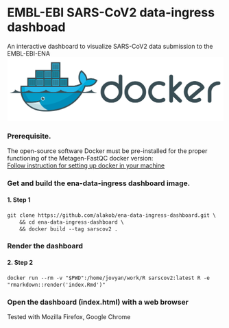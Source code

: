 # EMBL-EBI SARS-CoV2 data-ingress dashboad
An interactive dashboard to visualize SARS-CoV2 data submission to the EMBL-EBI-ENA
![alt text](fig/docker_logo_horizontal.png)

### Prerequisite.

The open-source software Docker must be pre-installed for the proper functioning of the Metagen-FastQC docker version:  
[Follow instruction for setting up docker in your machine](https://github.com/EBI-COMMUNITY/ebi-selecta#SELECTA-framework-Docker-Compose-version)

### Get and build the ena-data-ingress dashboard image.
#### 1. Step 1

```
git clone https://github.com/alakob/ena-data-ingress-dashboard.git \
    && cd ena-data-ingress-dashboard \
    && docker build --tag sarscov2 .
```

### Render the dashboard

#### 2. Step 2

```
docker run --rm -v "$PWD":/home/jovyan/work/R sarscov2:latest R -e "rmarkdown::render('index.Rmd')"
```

### Open the dashboard (index.html) with a web browser

Tested with Mozilla Firefox, Google Chrome

